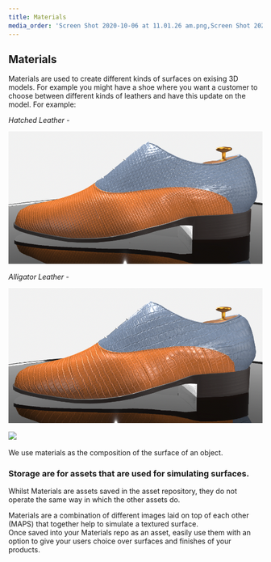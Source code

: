 ```yaml
---
title: Materials
media_order: 'Screen Shot 2020-10-06 at 11.01.26 am.png,Screen Shot 2020-10-06 at 11.07.44 am.png,Screen Shot 2020-10-06 at 11.08.01 am.png'
---
```


## Materials

Materials are used to create different kinds of surfaces on exising 3D models. For example you might have a shoe where you want a customer to choose between different kinds of leathers and have this update on the model. For example:

_Hatched Leather -_

![](Screen%20Shot%202020-10-06%20at%2011.08.01%20am.png)

_Alligator Leather -_

![](Screen%20Shot%202020-10-06%20at%2011.07.44%20am.png)

![](https://help.spiff.com.au/user/pages/04.Spiff-Concepts/06.Asset-Library/07.materials/Screen%20Shot%202020-10-06%20at%2011.01.26%20am.png)

We use materials as the composition of the surface of an object.

### Storage are for assets that are used for simulating surfaces. 

Whilst Materials are assets saved in the asset repository, they do not operate the same way in which the other assets do.  

Materials are a combination of different images laid on top of each other (MAPS) that together help to simulate a textured surface.  
Once saved into your Materials repo as an asset, easily use them with an option to give your users choice over surfaces and finishes of your products. 